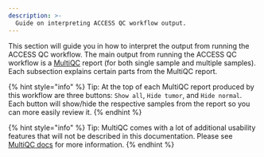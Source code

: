 ```yaml
---
description: >-
  Guide on interpreting ACCESS QC workflow output.
---
```


This section will guide you in how to interpret the output from running the ACCESS QC workflow. The main output from running the ACCESS QC workflow is a [MultiQC](https://multiqc.info/) report (for both single sample and multiple samples). Each subsection explains certain parts from the MultiQC report.

{% hint style="info" %}
Tip: At the top of each MultiQC report produced by this workflow are three buttons: `Show all`, `Hide tumor`, and `Hide normal`. Each button will show/hide the respective samples from the report so you can more easily review it.
{% endhint %}

{% hint style="info" %}
Tip: MultiQC comes with a lot of additional usability features that will not be described in this documentation. Please see [MultiQC docs](https://multiqc.info/docs/) for more information.
{% endhint %}
